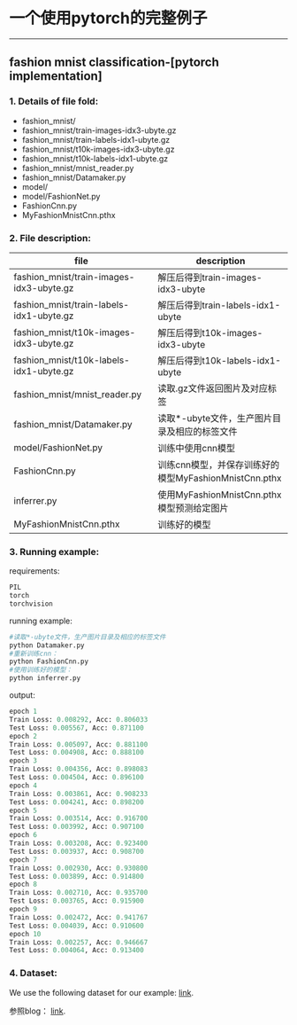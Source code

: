 # 一个使用pytorch的完整例子
---
 fashion mnist classification-[pytorch implementation]
---
### 1. Details of file fold:
- fashion_mnist/
- fashion_mnist/train-images-idx3-ubyte.gz
- fashion_mnist/train-labels-idx1-ubyte.gz
- fashion_mnist/t10k-images-idx3-ubyte.gz
- fashion_mnist/t10k-labels-idx1-ubyte.gz
- fashion_mnist/mnist_reader.py
- fashion_mnist/Datamaker.py
- model/
- model/FashionNet.py
- FashionCnn.py
- MyFashionMnistCnn.pthx

### 2. File description:

| file | description|
|---|---|
|fashion_mnist/train-images-idx3-ubyte.gz|解压后得到train-images-idx3-ubyte|
|fashion_mnist/train-labels-idx1-ubyte.gz|解压后得到train-labels-idx1-ubyte|
|fashion_mnist/t10k-images-idx3-ubyte.gz|解压后得到t10k-images-idx3-ubyte|
|fashion_mnist/t10k-labels-idx1-ubyte.gz|解压后得到t10k-labels-idx1-ubyte|
|fashion_mnist/mnist_reader.py|读取.gz文件返回图片及对应标签|
|fashion_mnist/Datamaker.py|读取*-ubyte文件，生产图片目录及相应的标签文件|
|model/FashionNet.py|训练中使用cnn模型|
|FashionCnn.py|训练cnn模型，并保存训练好的模型MyFashionMnistCnn.pthx|
|inferrer.py|使用MyFashionMnistCnn.pthx模型预测给定图片|
|MyFashionMnistCnn.pthx|训练好的模型|

### 3. Running example:
requirements:
```python
PIL
torch
torchvision
```
running example:
```python
#读取*-ubyte文件，生产图片目录及相应的标签文件
python Datamaker.py
#重新训练cnn：
python FashionCnn.py
#使用训练好的模型：
python inferrer.py
```
output:
```python
epoch 1
Train Loss: 0.008292, Acc: 0.806033
Test Loss: 0.005567, Acc: 0.871100
epoch 2
Train Loss: 0.005097, Acc: 0.881100
Test Loss: 0.004908, Acc: 0.888100
epoch 3
Train Loss: 0.004356, Acc: 0.898083
Test Loss: 0.004504, Acc: 0.896100
epoch 4
Train Loss: 0.003861, Acc: 0.908233
Test Loss: 0.004241, Acc: 0.898200
epoch 5
Train Loss: 0.003514, Acc: 0.916700
Test Loss: 0.003992, Acc: 0.907100
epoch 6
Train Loss: 0.003208, Acc: 0.923400
Test Loss: 0.003937, Acc: 0.908700
epoch 7
Train Loss: 0.002930, Acc: 0.930800
Test Loss: 0.003899, Acc: 0.914800
epoch 8
Train Loss: 0.002710, Acc: 0.935700
Test Loss: 0.003765, Acc: 0.915900
epoch 9
Train Loss: 0.002472, Acc: 0.941767
Test Loss: 0.004039, Acc: 0.910600
epoch 10
Train Loss: 0.002257, Acc: 0.946667
Test Loss: 0.004064, Acc: 0.913400
```
### 4. Dataset:
We use the following dataset for our example:
[link](https://github.com/zalandoresearch/fashion-mnist).

参照blog：
[link](https://www.cnblogs.com/denny402/p/7520063.html).